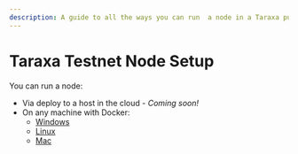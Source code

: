 ```yaml
---
description: A guide to all the ways you can run  a node in a Taraxa public testnet
---
```


# Taraxa Testnet Node Setup

You can run a node:

* Via deploy to a host in the cloud - _Coming soon!_
* On any machine with Docker:
  * [Windows](windows.md)
  * [Linux](linux.md)
  * [Mac](mac.md)

